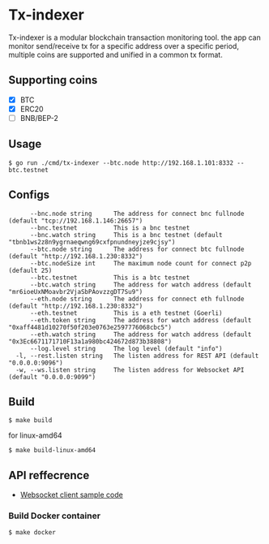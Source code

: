 # Tx-indexer
Tx-indexer is a modular blockchain transaction monitoring tool. the app can monitor send/receive tx for a specific address over a specific period, multiple coins are supported and unified in a common tx format.

## Supporting coins
- [x] BTC
- [x] ERC20
- [ ] BNB/BEP-2

## Usage
```
$ go run ./cmd/tx-indexer --btc.node http://192.168.1.101:8332 --btc.testnet
```
## Configs
```
      --bnc.node string      The address for connect bnc fullnode (default "tcp://192.168.1.146:26657")
      --bnc.testnet          This is a bnc testnet
      --bnc.watch string     This is a bnc testnet (default "tbnb1ws2z8n9ygrnaeqwng69cxfpnundneyjze9cjsy")
      --btc.node string      The address for connect btc fullnode (default "http://192.168.1.230:8332")
      --btc.nodeSize int     The maximum node count for connect p2p (default 25)
      --btc.testnet          This is a btc testnet
      --btc.watch string     The address for watch address (default "mr6ioeUxNMoavbr2VjaSbPAovzzgDT7Su9")
      --eth.node string      The address for connect eth fullnode (default "http://192.168.1.230:8332")
      --eth.testnet          This is a eth testnet (Goerli)
      --eth.token string     The address for watch address (default "0xaff4481d10270f50f203e0763e2597776068cbc5")
      --eth.watch string     The address for watch address (default "0x3Ec6671171710F13a1a980bc424672d873b38808")
      --log.level string     The log level (default "info")
  -l, --rest.listen string   The listen address for REST API (default "0.0.0.0:9096")
  -w, --ws.listen string     The listen address for Websocket API (default "0.0.0.0:9099")

```
## Build 
```
$ make build
```
for linux-amd64
```
$ make build-linux-amd64
```
## API reffecrence

- [Websocket client sample code](./examples/websocket_sample/websocket_sample.go)

### Build Docker container
```
$ make docker
```
